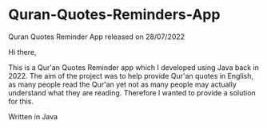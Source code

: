 # Quran-Quotes-Reminders-App
Quran Quotes Reminder App released on 28/07/2022 

Hi there, 

This is a Qur'an Quotes Reminder app which I developed using Java back in 2022. The aim of the project was to help provide Qur'an quotes in English, as many people read the Qur'an yet not as many people may actually understand what they are reading. Therefore I wanted to provide a solution for this.

Written in Java
